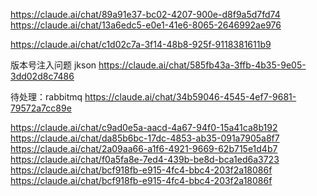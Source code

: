 https://claude.ai/chat/89a91e37-bc02-4207-900e-d8f9a5d7fd74
https://claude.ai/chat/13a6edc5-e0e1-41e6-8065-2646992ae976

https://claude.ai/chat/c1d02c7a-3f14-48b8-925f-9118381611b9

版本号注入问题
jkson
https://claude.ai/chat/585fb43a-3ffb-4b35-9e05-3dd02d8c7486



待处理：rabbitmq
https://claude.ai/chat/34b59046-4545-4ef7-9681-79572a7cc89e

https://claude.ai/chat/c9ad0e5a-aacd-4a67-94f0-15a41ca8b192
https://claude.ai/chat/da85b6bc-17dc-4853-ab35-091a7905a8f7
https://claude.ai/chat/2a09aa66-a1f6-4921-9669-62b715e1d4b7
https://claude.ai/chat/f0a5fa8e-7ed4-439b-be8d-bca1ed6a3723
https://claude.ai/chat/bcf918fb-e915-4fc4-bbc4-203f2a18086f
https://claude.ai/chat/bcf918fb-e915-4fc4-bbc4-203f2a18086f